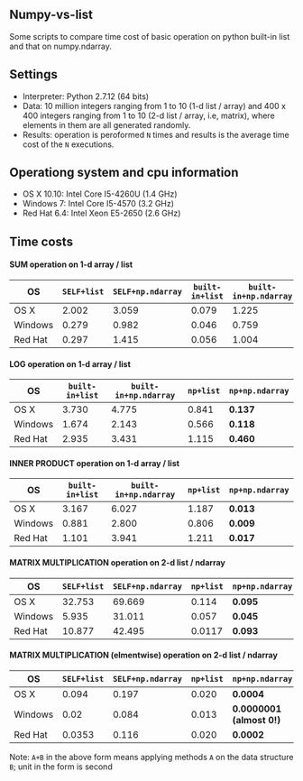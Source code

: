 ## Numpy-vs-list
Some scripts to compare time cost of basic operation on python built-in list and that on numpy.ndarray. 

## Settings
* Interpreter: Python 2.7.12 (64 bits)
* Data: 10 million integers ranging from 1 to 10 (1-d list / array) and 400 x 400 integers ranging from 1 to 10 (2-d list / array, i.e, matrix), where elements in them are all generated randomly. 
* Results: operation is peroformed `N` times and results is the average time cost of the `N` executions. 

## Operationg system and cpu information
* OS X 10.10: Intel Core I5-4260U (1.4 GHz)
* Windows 7: Intel Core I5-4570 (3.2 GHz) 
* Red Hat 6.4: Intel Xeon E5-2650 (2.6 GHz)

## Time costs

#### SUM operation on 1-d array / list 
OS | `SELF+list` | `SELF+np.ndarray` | `built-in+list` | `built-in+np.ndarray` | `np+list` | `np+np.ndarray`
--- | --- | --- | --- | --- | --- | ---
OS X | 2.002 | 3.059 | 0.079 | 1.225 | 0.606 | **0.008**
Windows | 0.279 | 0.982 | 0.046 | 0.759 | 0.392 | **0.005**
Red Hat | 0.297 | 1.415 | 0.056 | 1.004 | 0.497 | **0.007**

#### LOG operation on 1-d array / list
OS | `built-in+list` | `built-in+np.ndarray` | `np+list` | `np+np.ndarray`
--- | --- | --- | --- | ---
OS X | 3.730 | 4.775 | 0.841 | **0.137**
Windows | 1.674 | 2.143 | 0.566 | **0.118**
Red Hat | 2.935 | 3.431 | 1.115 | **0.460**

#### INNER PRODUCT operation on 1-d array / list
OS | `built-in+list` | `built-in+np.ndarray` | `np+list` | `np+np.ndarray`
--- | --- | --- | --- | ---
OS X | 3.167 | 6.027 | 1.187 | **0.013**
Windows | 0.881 | 2.800 | 0.806 | **0.009**
Red Hat | 1.101 | 3.941 | 1.211 | **0.017**

#### MATRIX MULTIPLICATION operation on 2-d list / ndarray
OS | `SELF+list` | `SELF+np.ndarray` | `np+list` | `np+np.ndarray`
--- | --- | --- | --- | ---
OS X | 32.753 | 69.669 | 0.114 | **0.095**
Windows | 5.935 | 31.011 | 0.057 | **0.045**
Red Hat | 10.877 | 42.495 | 0.0117 | **0.093**

#### MATRIX MULTIPLICATION (elmentwise) operation on 2-d list / ndarray
OS | `SELF+list` | `SELF+np.ndarray` | `np+list` | `np+np.ndarray`
--- | --- | --- | --- | ---
OS X | 0.094 | 0.197 | 0.020 | **0.0004**
Windows | 0.02 | 0.084 | 0.013 | **0.0000001 (almost 0!)**
Red Hat | 0.0353 | 0.116 | 0.020 | **0.0002**

Note: `A+B` in the above form means applying methods `A` on the data structure `B`; unit in the form is second


